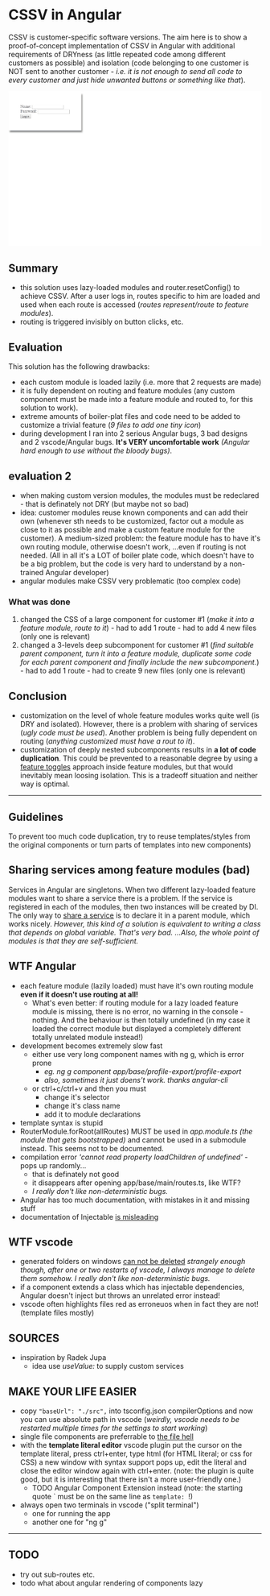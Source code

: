 # CSSV in Angular #
CSSV is customer-specific software versions. The aim here is to show a proof-of-concept implementation
of CSSV in Angular with additional requirements of DRYness (as little repeated code among different customers
as possible) and isolation (code belonging to one customer is NOT sent to another customer - *i.e. it is not enough
to send all code to every customer and just hide unwanted buttons or something like that*).

![CSSV](cssv.gif "CSSV")

## Summary ##

- this solution uses lazy-loaded modules and router.resetConfig() to achieve CSSV. After a user logs in,
routes specific to him are loaded and used when each route is accessed (*routes represent/route to feature modules*).
- routing is triggered invisibly on button clicks, etc.

## Evaluation ##

This solution has the following drawbacks:
  - each custom module is loaded lazily (i.e. more that 2 requests are made)
  - it is fully dependent on routing and feature modules (any custom component must be made into a feature
  module and routed to, for this solution to work).
  - extreme amounts of boiler-plat files and code need to be added to customize a trivial feature (*9 files to add one tiny icon*)
  - during development I ran into 2 serious Angular bugs, 3 bad designs and 2 vscode/Angular bugs. **It's VERY uncomfortable work** *(Angular hard enough to use without the bloody bugs)*.

## evaluation 2 ##
- when making custom version modules, the modules must be redeclared - that is definately not DRY (but maybe not so bad)
- idea: customer modules reuse known components and can add their own
(whenever sth needs to be customized, factor out a module as close to it as possible and make a custom feature module
 for the customer). A medium-sized problem: the feature module has to have it's own routing module, otherwise doesn't work,
 ...even if routing is not needed. (All in all it's a LOT of boiler plate code, which doesn't have to be a big problem,
 but the code is very hard to understand by a non-trained Angular developer)
- angular modules make CSSV very problematic (too complex code)

### What was done ###

  1. changed the CSS of a large component for customer #1 (*make it into a feature module, route to it*)
    - had to add 1 route
    - had to add 4 new files (only one is relevant)
  2. changed a 3-levels deep subcomponent for customer #1 (*find suitable parent component, turn it into a feature module, duplicate some code for each parent component and finally include the new subcomponent.*)
    - had to add 1 route
    - had to create 9 new files (only one is relevant)
    
## Conclusion ##

- customization on the level of whole feature modules works quite well (is DRY and isolated). However, there is a problem with
sharing of services (*ugly code must be used*). Another problem is being fully dependent on routing (*anything customized must have a rout to it*).
- customization of deeply nested subcomponents results in **a lot of code duplication**. This could be prevented
to a reasonable degree by using a [feature toggles](https://martinfowler.com/articles/feature-toggles.html) approach
inside feature modules, but that would inevitably mean loosing isolation. This is a tradeoff situation and neither way is optimal.



---------------
## Guidelines ##

  To prevent too much code duplication, try to reuse templates/styles from the original components or turn
  parts of templates into new components)

## Sharing services among feature modules (bad) ##

Services in Angular are singletons. When two different lazy-loaded feature modules want to share a service there is a problem.
If the service is registered in each of the modules, then two instances will be created by DI. The only way to [share a service](https://blog.angularindepth.com/avoiding-common-confusions-with-modules-in-angular-ada070e6891f)
is to declare it in a parent module, which works nicely. *However, this kind of a solution is equivalent to writing a class that
depends on global variable. That's very bad. ...Also, the whole point of modules is that they are self-sufficient.*


## WTF Angular ##

- each feature module (lazily loaded) must have it's own routing module **even if it doesn't use routing 
at all!**
  - What's even better: if routing module for a lazy loaded feature module is missing, there is no error, no warning in the console - nothing.
  And the behaviour is then totally undefined (in my case it loaded the correct module but displayed a completely different
  totally unrelated module instead!)
- development becomes extremely slow fast
  - either use very long component names with ng g, which is error prone
    - *eg. ng g component app/base/profile-export/profile-export*
    - *also, sometimes it just doens't work. thanks angular-cli*
  - or ctrl+c/ctrl+v and then you must
    - change it's selector
    - change it's class name
    - add it to module declarations
- template syntax is stupid
- RouterModule.forRoot(allRoutes) MUST be used in *app.module.ts (the module that gets bootstrapped)* and cannot be used
in a submodule instead. This seems not to be documented.
- compilation error *'cannot read property loadChildren of undefined'* - pops up randomly...
  - that is definately not good
  - it disappears after opening app/base/main/routes.ts, like WTF?
  - *I really don't like non-deterministic bugs.*
- Angular has too much documentation, with mistakes in it and missing stuff
- documentation of Injectable [is misleading](https://stackoverflow.com/questions/41193649/when-do-we-need-to-use-injectable-on-our-services-in-angular2)


## WTF vscode ##

- generated folders on windows [can not be deleted](https://github.com/yeoman/generator-angular/issues/1137) *strangely enough though, after one or two restarts of vscode, I always manage to delete them somehow. I really don't like non-deterministic bugs.*
- if a component extends a class which has injectable dependencies, Angular doesn't inject but throws an unrelated error instead!
- vscode often highlights files red as erroneuos when in fact they are not! (template files mostly)


## SOURCES ##

- inspiration by Radek Jupa
  - idea use *useValue:* to supply custom services

## MAKE YOUR LIFE EASIER ##

- copy ```"baseUrl": "./src",``` into tsconfig.json compilerOptions and now you can use absolute path in vscode
(*weirdly, vscode needs to be restarted multiple times for the settings to start working*)
- single file components are preferrable to [the file hell](https://blog.hackages.io/angular-single-file-component-4a9eed8c80d5)
- with the **template literal editor** vscode plugin put the cursor on the template literal, press ctrl+enter, type html (for HTML literal; or
css for CSS) a new window with syntax support pops up, edit the literal and close the editor window again with ctrl+enter.
(note: the plugin is quite good, but it is interesting that there isn't a more user-friendly one.)
  - TODO Angular Component Extension instead (note: the starting quote ` must be on the same line as ```template: ```!)
- always open two terminals in vscode ("split terminal")
  - one for running the app
  - another one for "ng g"



----------

## TODO ##
- try out sub-routes etc.
- todo what about angular rendering of components lazy

